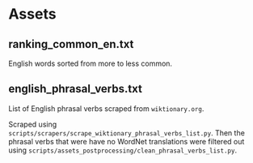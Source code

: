 # Assets

## ranking_common_en.txt

English words sorted from more to less common.

## english_phrasal_verbs.txt

List of English phrasal verbs scraped from `wiktionary.org`.

Scraped using `scripts/scrapers/scrape_wiktionary_phrasal_verbs_list.py`.
Then the phrasal verbs that were have no WordNet translations
were filtered out using `scripts/assets_postprocessing/clean_phrasal_verbs_list.py`.